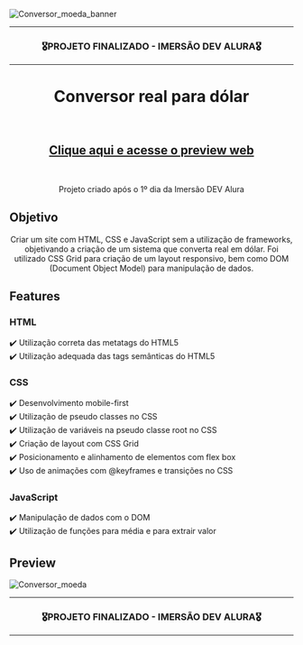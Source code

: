 ![Conversor_moeda_banner](https://user-images.githubusercontent.com/68918326/157361600-063cfb5b-ffb5-4084-984f-586fabac9fde.PNG)

<hr>
<h3 align="center">🎖️PROJETO FINALIZADO - IMERSÃO DEV ALURA🎖️</h3>
<hr>

<h1 align="center">Conversor real para dólar</h1>
<br>
<h2 align="center"><a href="https://romulo-sobrinho.github.io/Calculadora_media/" target="__blank">Clique aqui e acesse o preview web</a></h2>
<br>

<p align="center">Projeto criado após o 1º dia da Imersão DEV Alura</p>


## Objetivo
<p align="center">
  Criar um site com HTML, CSS e JavaScript sem a utilização de frameworks, objetivando a criação de um sistema que converta real em dólar. Foi utilizado CSS Grid para criação de um layout responsivo, bem como DOM (Document Object Model) para manipulação de dados.
</p>


## Features

  ### HTML
  ✔️ Utilização correta das metatags do HTML5<br>
  ✔️ Utilização adequada das tags semânticas do HTML5 <br>
  
  ### CSS
  ✔️ Desenvolvimento mobile-first <br>
  ✔️ Utilização de pseudo classes no CSS <br>
  ✔️ Utilização de variáveis na pseudo classe root no CSS <br>
  ✔️ Criação de layout com CSS Grid <br>
  ✔️ Posicionamento e alinhamento de elementos com flex box <br>
  ✔️ Uso de animações com @keyframes e transições no CSS <br>
  
  ### JavaScript
  ✔️ Manipulação de dados com o DOM <br>
  ✔️ Utilização de funções para média e para extrair valor
  
  
## Preview

![Conversor_moeda](https://user-images.githubusercontent.com/68918326/157361660-bc4b6584-5756-4df7-b213-5875dfb22d68.gif)


<hr>
<h3 align="center">🎖️PROJETO FINALIZADO - IMERSÃO DEV ALURA🎖️</h3>
<hr>
